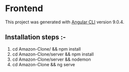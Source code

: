 # Frontend

This project was generated with [Angular CLI](https://github.com/angular/angular-cli) version 9.0.4.

## Installation steps :-

1. cd Amazon-Clone/ && npm install
2. cd Amazon-Clone/server && npm install
3. cd Amazon-Clone/server && nodemon
4. cd Amazon-Clone && ng serve
